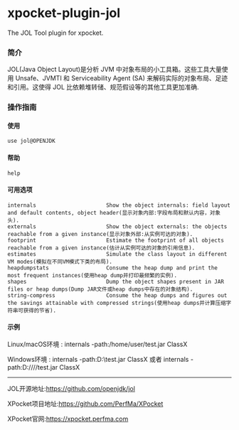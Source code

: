 # xpocket-plugin-jol
The JOL Tool plugin for xpocket.

### 简介

JOL(Java Object Layout)是分析 JVM 中对象布局的小工具箱。这些工具大量使用 Unsafe、JVMTI 和 Serviceability Agent (SA) 来解码实际的对象布局、足迹和引用。这使得 JOL 比依赖堆转储、规范假设等的其他工具更加准确.

### 操作指南

#### 使用

`use jol@OPENJDK`

#### 帮助

`help`

#### 可用选项

```
internals                      Show the object internals: field layout and default contents, object header(显示对象内部:字段布局和默认内容，对象头).
externals                      Show the object externals: the objects reachable from a given instance(显示对象外部:从实例可达的对象).
footprint                      Estimate the footprint of all objects reachable from a given instance(估计从实例可达的对象的引用信息).
estimates                      Simulate the class layout in different VM modes(模拟在不同VM模式下类的布局).
heapdumpstats                  Consume the heap dump and print the most frequent instances(使用heap dump并打印最频繁的实例).
shapes                         Dump the object shapes present in JAR files or heap dumps(Dump JAR文件或heap dumps中存在的对象结构).
string-compress                Consume the heap dumps and figures out the savings attainable with compressed strings(使用heap dumps并计算压缩字符串可获得的节省).
```

#### 示例

Linux/macOS环境 : internals -path:/home/user/test.jar ClassX

Windows环境 : internals -path:D:\\test.jar ClassX 或者 internals -path:D:////test.jar ClassX

---
JOL开源地址:https://github.com/openjdk/jol

XPocket项目地址:https://github.com/PerfMa/XPocket

XPocket官网:https://xpocket.perfma.com
